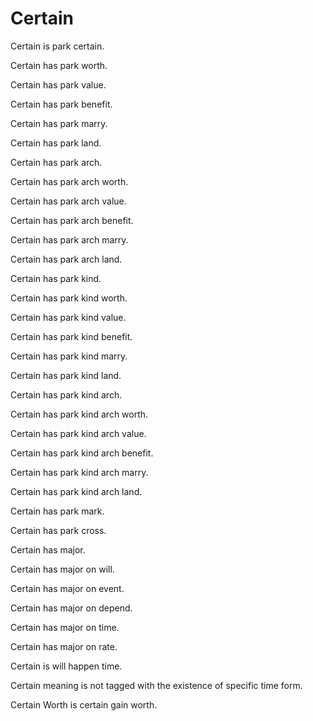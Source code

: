 # Certain

Certain is park certain.

Certain has park worth.

Certain has park value.

Certain has park benefit.

Certain has park marry.

Certain has park land.

Certain has park arch.

Certain has park arch worth.

Certain has park arch value.

Certain has park arch benefit.

Certain has park arch marry.

Certain has park arch land.

Certain has park kind.

Certain has park kind worth.

Certain has park kind value.

Certain has park kind benefit.

Certain has park kind marry.

Certain has park kind land.

Certain has park kind arch.

Certain has park kind arch worth.

Certain has park kind arch value.

Certain has park kind arch benefit.

Certain has park kind arch marry.

Certain has park kind arch land.

Certain has park mark.

Certain has park cross.

Certain has major.

Certain has major on will.

Certain has major on event.

Certain has major on depend.

Certain has major on time.

Certain has major on rate.

Certain is will happen time.

Certain meaning is not tagged with the existence of specific time form.

Certain Worth is certain gain worth.